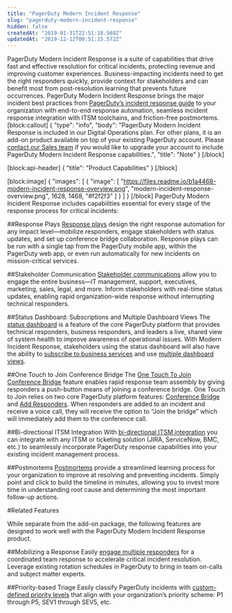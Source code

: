 ```yaml
---
title: "PagerDuty Modern Incident Response"
slug: "pagerduty-modern-incident-response"
hidden: false
createdAt: "2019-01-31T22:51:18.568Z"
updatedAt: "2019-12-12T00:51:15.572Z"
---
```

PagerDuty Modern Incident Response is a suite of capabilities that drive fast and effective resolution for critical incidents, protecting revenue and improving customer experiences. Business-impacting incidents need to get the right responders quickly, provide context for stakeholders and can benefit most from post-resolution learning that prevents future occurrences. PagerDuty Modern Incident Response brings the major incident best practices from [PagerDuty’s incident response guide](https://response.pagerduty.com/) to your organization with end-to-end response automation, seamless incident response integration with ITSM toolchains, and friction-free postmortems.
[block:callout]
{
  "type": "info",
  "body": "PagerDuty Modern Incident Response is included in our Digital Operations plan. For other plans, it is an add-on product available on top of your existing PagerDuty account. Please [contact our Sales team](https://www.pagerduty.com/contact-us/) if you would like to upgrade your account to include PagerDuty Modern Incident Response capabilities.",
  "title": "Note"
}
[/block]

[block:api-header]
{
  "title": "Product Capabilities"
}
[/block]

[block:image]
{
  "images": [
    {
      "image": [
        "https://files.readme.io/b1a4468-modern-incident-response-overview.png",
        "modern-incident-response-overview.png",
        1628,
        1468,
        "#f2f2f3"
      ]
    }
  ]
}
[/block]
PagerDuty Modern Incident Response includes capabilities essential for every stage of the response process for critical incidents:

##Response Plays
[Response plays](https://support.pagerduty.com/docs/response-automation) design the right response automation for any impact level—mobilize responders, engage stakeholders with status updates, and set up conference bridge collaboration. Response plays can be run with a single tap from the PagerDuty mobile app, within the PagerDuty web app, or even run automatically for new incidents on mission-critical services.

##Stakeholder Communication
[Stakeholder communications](https://support.pagerduty.com/docs/communicating-with-stakeholders) allow you to engage the entire business—IT management, support, executives, marketing, sales, legal, and more. Inform stakeholders with real-time status updates, enabling rapid organization-wide response without interrupting technical responders.

##Status Dashboard: Subscriptions and Multiple Dashboard Views
The [status dashboard](doc:status-dashboard) is a feature of the core PagerDuty platform that provides technical responders, business responders, and leaders a live, shared view of system health to improve awareness of operational issues. With Modern Incident Response, stakeholders using the status dashboard will also have the ability to [subscribe to business services](https://support.pagerduty.com/docs/status-dashboard#section-subscribing-to-business-services) and use [multiple dashboard views](https://support.pagerduty.com/docs/status-dashboard#section-multiple-dashboard-views).

##One Touch to Join Conference Bridge
The [One Touch To Join Conference Bridge](https://support.pagerduty.com/docs/conference-bridge#section-one-touch-to-join-conference-bridge) feature enables rapid response team assembly by giving responders a push-button means of joining a conference bridge. One Touch to Join relies on two core PagerDuty platform features: [Conference Bridge](https://support.pagerduty.com/docs/response-bridge#section-service-level-response-bridge) and [Add Responders](https://support.pagerduty.com/docs/mobilizing-a-response#section-add-responders). When responders are added to an incident and receive a voice call, they will receive the option to “Join the bridge” which will immediately add them to the conference call. 

##Bi-directional ITSM Integration
With [bi-directional ITSM integration](https://support.pagerduty.com/docs/how-to-triaging-major-incidents-integrating-your-itsm-toolchain#section-integrating-pagerduty-incident-response-with-itsm-tools) you can integrate with any ITSM or ticketing solution (JIRA, ServiceNow, BMC, etc.) to seamlessly incorporate PagerDuty response capabilities into your existing incident management process.

##Postmortems
[Postmortems](https://support.pagerduty.com/docs/postmortems) provide a streamlined learning process for your organization to improve at resolving and preventing incidents. Simply point and click to build the timeline in minutes, allowing you to invest more time in understanding root cause and determining the most important follow-up actions.

#Related Features

While separate from the add-on package, the following features are designed to work well with the PagerDuty Modern Incident Response product. 

##Mobilizing a Response
Easily [engage multiple responders](https://support.pagerduty.com/docs/mobilizing-a-response) for a coordinated team response to accelerate critical incident resolution. Leverage existing rotation schedules in PagerDuty to bring in team on-calls and subject matter experts.

##Priority-based Triage
Easily classify PagerDuty incidents with [custom-defined priority levels](https://support.pagerduty.com/docs/incident-priority) that align with your organization’s priority scheme: P1 through P5, SEV1 through SEV5, etc.
